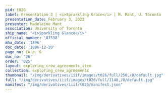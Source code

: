 ```yaml
---
pid: t026
label: Presentation 3 | <i>Sprarkling Grace</i> | M. Mant, U. Toronto | 26
presentation_date: February 3, 2022
presenter: Madeleine Mant
association: University of Toronto
ship_name: "<i>Sparkling Glance</i>"
official_number: '81538'
mha_date: '1896'
doc_date: '1896-12-30'
page_no: CA p. 6
doc_no: '26'
order: '025'
layout: exploring_crew_agreements_item
collection: exploring_crew_agreements
thumbnail: "/img/derivatives/iiif/images/t026/full/250,/0/default.jpg"
full: "/img/derivatives/iiif/images/t026/full/1140,/0/default.jpg"
manifest: "/img/derivatives/iiif/t026/manifest.json"
---
```

